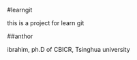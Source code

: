 #learngit

this is a project for learn git

##anthor

ibrahim, ph.D of  CBICR, Tsinghua university


